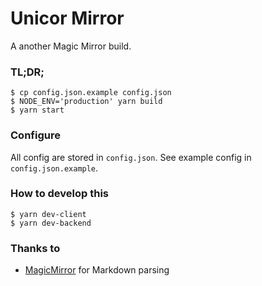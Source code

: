 # Unicor Mirror

A another Magic Mirror build.

### TL;DR;

```
$ cp config.json.example config.json
$ NODE_ENV='production' yarn build
$ yarn start
```

### Configure

All config are stored in `config.json`. See example config in `config.json.example`.

### How to develop this

```
$ yarn dev-client
$ yarn dev-backend
```

### Thanks to

 * [MagicMirror](https://github.com/MichMich/MagicMirror) for Markdown parsing